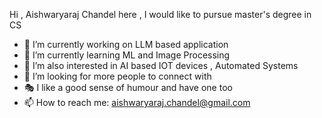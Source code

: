 Hi , Aishwaryaraj Chandel here , I would like to pursue master's degree in CS

- 🔭 I’m currently working on LLM based application
- 🌱 I’m currently learning ML and Image Processing
- 👯 I’m also interested in AI based IOT devices , Automated Systems
- 🤔 I’m looking for more people to connect with
- 🎭 I like a good sense of humour and have one too
- 📫 How to reach me: aishwaryaraj.chandel@gmail.com
